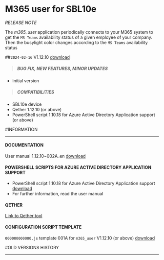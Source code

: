 # M365 user for SBL10e
*RELEASE NOTE*

The *m365_user* application periodically connects to your M365 system to get the `MS Teams` availability status of a given employee of your company. Then the busylight color changes according to the `MS Teams` availability status

##`2024-02-16` V1.12.10 [download](https://github.com/Qeedji/archives/blob/master/downloads/sbl10e/m365_user/V1.12.10/bm0032_m365_user-sbl10e-setup-1.12.10.bin)
>##### **BUG FIX, NEW FEATURES, MINOR UPDATES**
- Initial version
>##### **COMPATIBILITIES**
- SBL10e device
- Qether 1.12.10 (or above)
- PowerShell script 1.10.18 for Azure Active Directory Application support  (or above)

#INFORMATION
***********************************************************************
#### **DOCUMENTATION**
User manual 1.12.10~002A_en [download](https://github.com/Qeedji/archives/blob/master/downloads/sbl10e/m365_user/V1.12.10/sbl10e-m365-user-user_manual-1.12.10~002A_en.pdf)
#### **POWERSHELL SCRIPTS FOR AZURE ACTIVE DIRECTORY APPLICATION SUPPORT**
- PowerShell script 1.10.18 for Azure Active Directory Application support [download](https://github.com/Qeedji/archives/blob/master/downloads/scripts/powershell/Powershell_Innes_AAD-1.10.18.zip)
- For further information, read the user manual
#### **QETHER**
[Link to Qether tool](http://www.innes.pro/en/support/index.php?SBL10e/Qether)
#### **CONFIGURATION SCRIPT TEMPLATE**
`000000000000.js` template 001A for `m365_user` V1.12.10 (or above) [download](https://github.com/Qeedji/archives/blob/master/downloads/sbl10e/m365_user/V1.12.10/configuration-script-template/000000000000.js)

#OLD VERSIONS HISTORY
***********************************************************************

